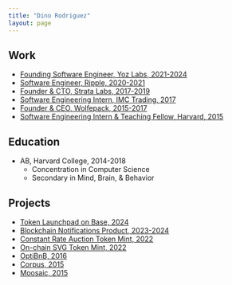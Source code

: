 ```yaml
---
title: "Dino Rodriguez"
layout: page 
---
```


## Work
- [Founding Software Engineer, Yoz Labs, 2021-2024](/work/yoz-labs)
- [Software Engineer, Ripple, 2020-2021](/work/ripple)
- [Founder & CTO, Strata Labs, 2017-2019](/work/strata-labs)
- [Software Engineering Intern, IMC Trading, 2017](/work/imc)
- [Founder & CEO, Wolfepack, 2015-2017](/work/wolfepack)
- [Software Engineering Intern & Teaching Fellow, Harvard, 2015](/work/harvard)

## Education
- AB, Harvard College, 2014-2018
  - Concentration in Computer Science
  - Secondary in Mind, Brain, & Behavior

## Projects
- [Token Launchpad on Base, 2024](/projects/token-launchpad)
- [Blockchain Notifications Product, 2023-2024](/projects/notifications-product)
- [Constant Rate Auction Token Mint, 2022](/projects/cra-mint)
- [On-chain SVG Token Mint, 2022](/projects/svg-mint)
- [OptiBnB, 2016](/projects/optibnb)
- [Corpus, 2015](/projects/corpus)
- [Moosaic, 2015](/projects/moosaic)
